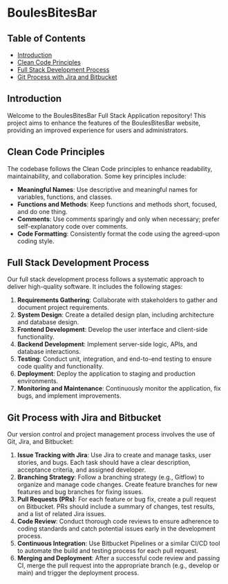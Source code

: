 # BoulesBitesBar

## Table of Contents

- [Introduction](#introduction)
- [Clean Code Principles](#clean-code-principles)
- [Full Stack Development Process](#full-stack-development-process)
- [Git Process with Jira and Bitbucket](#git-process-with-jira-and-bitbucket)

## Introduction

Welcome to the BoulesBitesBar Full Stack Application repository! This project aims to enhance the features of the BoulesBitesBar website, providing an improved experience for users and administrators.

## Clean Code Principles

The codebase follows the Clean Code principles to enhance readability, maintainability, and collaboration. Some key principles include:

- **Meaningful Names**: Use descriptive and meaningful names for variables, functions, and classes.
- **Functions and Methods**: Keep functions and methods short, focused, and do one thing.
- **Comments**: Use comments sparingly and only when necessary; prefer self-explanatory code over comments.
- **Code Formatting**: Consistently format the code using the agreed-upon coding style.

## Full Stack Development Process

Our full stack development process follows a systematic approach to deliver high-quality software. It includes the following stages:

1. **Requirements Gathering**: Collaborate with stakeholders to gather and document project requirements.
2. **System Design**: Create a detailed design plan, including architecture and database design.
3. **Frontend Development**: Develop the user interface and client-side functionality.
4. **Backend Development**: Implement server-side logic, APIs, and database interactions.
5. **Testing**: Conduct unit, integration, and end-to-end testing to ensure code quality and functionality.
6. **Deployment**: Deploy the application to staging and production environments.
7. **Monitoring and Maintenance**: Continuously monitor the application, fix bugs, and implement improvements.

## Git Process with Jira and Bitbucket

Our version control and project management process involves the use of Git, Jira, and Bitbucket:

1. **Issue Tracking with Jira**: Use Jira to create and manage tasks, user stories, and bugs. Each task should have a clear description, acceptance criteria, and assigned developer.
2. **Branching Strategy**: Follow a branching strategy (e.g., Gitflow) to organize and manage code changes. Create feature branches for new features and bug branches for fixing issues.
3. **Pull Requests (PRs)**: For each feature or bug fix, create a pull request on Bitbucket. PRs should include a summary of changes, test results, and a list of related Jira issues.
4. **Code Review**: Conduct thorough code reviews to ensure adherence to coding standards and catch potential issues early in the development process.
5. **Continuous Integration**: Use Bitbucket Pipelines or a similar CI/CD tool to automate the build and testing process for each pull request.
6. **Merging and Deployment**: After a successful code review and passing CI, merge the pull request into the appropriate branch (e.g., develop or main) and trigger the deployment process.